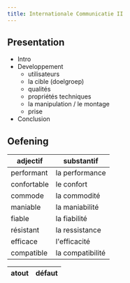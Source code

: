 ```yaml
---
title: Internationale Communicatie II
---
```


## Presentation

- Intro
- Developpement
    - utilisateurs
    - la cible (doelgroep)
    - qualités
    - propriétés techniques
    - la manipulation / le montage
    - prise
- Conclusion

## Oefening

| adjectif | substantif |
| -------- | ---------- |
| performant | la performance |
| confortable | le confort |
| commode | la commodité |
| maniable | la maniabilité |
| fiable | la fiabilité |
| résistant | la ressistance |
| efficace | l'efficacité |
| compatible | la compatibilité |

| atout | défaut |
| ----- | ------ |
